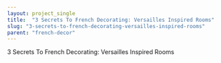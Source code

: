 ```yaml
---
layout: project_single
title:  "3 Secrets To French Decorating: Versailles Inspired Rooms"
slug: "3-secrets-to-french-decorating-versailles-inspired-rooms"
parent: "french-decor"
---
```

3 Secrets To French Decorating: Versailles Inspired Rooms